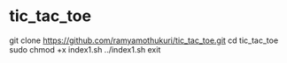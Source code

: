 # tic_tac_toe
git clone https://github.com/ramyamothukuri/tic_tac_toe.git
cd tic_tac_toe
sudo chmod +x index1.sh
../index1.sh
exit
